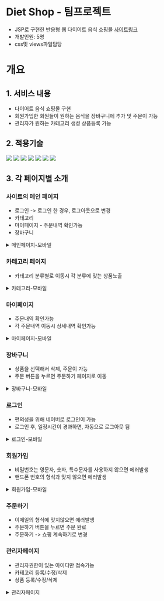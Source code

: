 # Diet Shop - 팀프로젝트
* JSP로 구현한 반응형 웹 다이어트 음식 쇼핑몰 [사이트링크](http://dietshop1.cafe24.com)
* 개발인원: 5명
* css및 views파일담당
# 개요
## 1. 서비스 내용 
* 다이어트 음식 쇼핑몰 구현
* 회원가입한 회원들이 원하는 음식을 장바구니에 추가 및 주문이 가능
* 관리자가 원하는 카테고리 생성 상품등록 가능

## 2. 적용기술
<img src="https://img.shields.io/badge/JSP-4FC08D?style=for-the-badge&logo=JSP&logoColor=white"> <img src="https://img.shields.io/badge/JAVA-007396?style=for-the-badge&logo=java&logoColor=white"> <img src="https://img.shields.io/badge/mysql-4479A1?style=for-the-badge&logo=mysql&logoColor=white"> <img src="https://img.shields.io/badge/html-E34F26?style=for-the-badge&logo=html5&logoColor=white"> <img src="https://img.shields.io/badge/css-1572B6?style=for-the-badge&logo=css3&logoColor=white"> <img src="https://img.shields.io/badge/javascript-F7DF1E?style=for-the-badge&logo=javascript&logoColor=black"> <img src="https://img.shields.io/badge/github-181717?style=for-the-badge&logo=github&logoColor=white">

## 3. 각 페이지별 소개
### 사이트의 메인 페이지
* 로그인 -> 로그인 한 경우, 로그아웃으로 변경
* 카테고리
* 마이페이지 - 주문내역 확인가능
* 장바구니
<details>
	<summary>메인페이지-모바일</summary>
	
![메인](https://user-images.githubusercontent.com/84897600/145925386-748161ce-3263-4a9e-8a19-854d45c89938.png)
	
</details>

### 카테고리 페이지
* 카테고리 분류별로 이동시 각 분류에 맞는 상품노출
<details>
	<summary>카테고리-모바일</summary>
	
![카테고리](https://user-images.githubusercontent.com/84897600/145925544-082d39c4-2759-401e-b5dc-a7e74daf2d56.png)
	
</details>


### 마이페이지
* 주문내역 확인가능
* 각 주문내역 이동시 상세내역 확인가능
<details>
	<summary>마이페이지-모바일</summary>
	
![주문목록](https://user-images.githubusercontent.com/84897600/145928052-60988dda-6074-459c-86eb-4bd650000286.png)
![마이페이지1](https://user-images.githubusercontent.com/84897600/145940756-be1ba0e7-e648-4f0c-ad60-8efae7d2f59c.png)
	
</details>


### 장바구니
* 상품을 선택해서 삭제, 주문이 가능
* 주문 버튼을 누르면 주문하기 페이지로 이동
<details>
	<summary>장바구니-모바일</summary>
	
![장바구니](https://user-images.githubusercontent.com/84897600/145927317-5c47db1d-76d7-4d16-928e-97af81cbb97d.png)
	
</details>


### 로그인
* 편의성을 위해 네이버로 로그인이 가능
* 로그인 후, 일정시간이 경과하면, 자동으로 로그아웃 됨
<details>
	<summary>로그인-모바일</summary>
	
![로그인](https://user-images.githubusercontent.com/84897600/145928271-924fadc2-c5e9-4617-9c49-bbdb36474e4b.png)
	
</details>


### 회원가입
* 비밀번호는 영문자, 숫자, 특수문자를 사용하지 않으면 에러발생
* 핸드폰 번호의 형식과 맞지 않으면 에러발생
<details>
	<summary>회원가입-모바일</summary>
	
![회원가입](https://user-images.githubusercontent.com/84897600/145928452-1eeb552a-ead2-4bfc-a8e2-89839544f9cc.png)
	
</details>


### 주문하기
* 이메일의 형식에 맞지않으면 에러발생
* 주문하기 버튼을 누르면 주문 완료
* 주문하기 -> 쇼핑 계속하기로 변경


### 관리자페이지
* 관리자권한이 있는 아이디만 접속가능
* 카테고리 등록/수정/삭제
* 상품 등록/수정/삭제
<details>
	<summary>관리자페이지</summary>
	
![상품분류](https://user-images.githubusercontent.com/84897600/146128648-97ef4618-50d3-4aab-a9c8-4959a36529ff.png)
![상품목록](https://user-images.githubusercontent.com/84897600/146128676-2e26d169-db1f-4939-83e8-b7bafe30726c.png)
	
</details>

